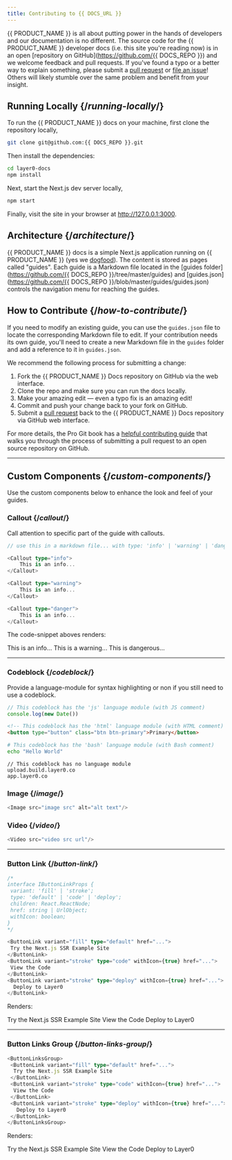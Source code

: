```yaml
---
title: Contributing to {{ DOCS_URL }}
---
```


{{ PRODUCT_NAME }} is all about putting power in the hands of developers and our documentation is no different. The source code for the {{ PRODUCT_NAME }} developer docs (i.e. this site you're reading now) is in an open [repository on GitHub](https://github.com/{{ DOCS_REPO }}) and we welcome feedback and pull requests. If you've found a typo or a better way to explain something, please submit a [pull request](https://github.com/layer0-docs/layer0-docs/pulls) or [file an issue](https://github.com/layer0-docs/layer0-docs/issues)! Others will likely stumble over the same problem and benefit from your insight.

## Running Locally {/*running-locally*/}

To run the {{ PRODUCT_NAME }} docs on your machine, first clone the repository locally,

```bash
git clone git@github.com:{{ DOCS_REPO }}.git
```

Then install the dependencies:

```bash
cd layer0-docs
npm install
```

Next, start the Next.js dev server locally,

```bash
npm start
```

Finally, visit the site in your browser at http://127.0.0.1:3000.

## Architecture {/*architecture*/}

{{ PRODUCT_NAME }} docs is a simple Next.js application running on {{ PRODUCT_NAME }} (yes we [dogfood](https://en.wikipedia.org/wiki/Eating_your_own_dog_food)). The content is stored as pages called "guides". Each guide is a Markdown file located in the [guides folder](https://github.com/{{ DOCS_REPO }}/tree/master/guides) and [guides.json](https://github.com/{{ DOCS_REPO }}/blob/master/guides/guides.json) controls the navigation menu for reaching the guides.

## How to Contribute {/*how-to-contribute*/}

If you need to modify an existing guide, you can use the `guides.json` file to locate the corresponding Markdown file to edit. If your contribution needs its own guide, you'll need to create a new Markdown file in the `guides` folder and add a reference to it in `guides.json`.

We recommend the following process for submitting a change:

1. Fork the {{ PRODUCT_NAME }} Docs repository on GitHub via the web interface.
2. Clone the repo and make sure you can run the docs locally.
3. Make your amazing edit — even a typo fix is an amazing edit!
4. Commit and push your change back to your fork on GitHub.
5. Submit a [pull request](https://docs.github.com/en/github/collaborating-with-issues-and-pull-requests/about-pull-requests) back to the {{ PRODUCT_NAME }} Docs repository via GitHub web interface.

For more details, the Pro Git book has a [helpful contributing guide](https://git-scm.com/book/en/v2/GitHub-Contributing-to-a-Project) that walks you through the process of submitting a pull request to an open source repository on GitHub.


---

## Custom Components {/*custom-components*/}

Use the custom components below to enhance the look and feel of your guides.

### Callout {/*callout*/}

Call attention to specific part of the guide with callouts.

```ts
// use this in a markdown file... with type: 'info' | 'warning' | 'danger';

<Callout type="info">
	This is an info...
</Callout>

<Callout type="warning">
	This is an info...
</Callout>

<Callout type="danger">
	This is an info...
</Callout>
```
The code-snippet aboves renders:

<Callout type="info">
	This is an info...
</Callout>
<Callout type="warning">
	This is a warning...
</Callout>
<Callout type="danger">
	This is dangerous...
</Callout>

---
### Codeblock {/*codeblock*/}

Provide a language-module for syntax highlighting or non if you still need to use a codeblock.

```js
// This codeblock has the 'js' language module (with JS comment)
console.log(new Date())
```

```html
<!-- This codeblock has the 'html' language module (with HTML comment) -->
<button type="button" class="btn btn-primary">Primary</button>
```

```bash
# This codeblock has the 'bash' language module (with Bash comment)
echo "Hello World"
```

```
// This codeblock has no language module
upload.build.layer0.co
app.layer0.co
```

### Image {/*image*/}

```ts
<Image src="image src" alt="alt text"/>
```

### Video {/*video*/}

```ts
<Video src="video src url"/>
```

---
### Button Link {/*button-link*/}

```ts
/*
interface IButtonLinkProps {
 variant: 'fill' | 'stroke';
 type: 'default' | 'code' | 'deploy';
 children: React.ReactNode;
 href: string | UrlObject;
 withIcon: boolean;
}
*/

<ButtonLink variant="fill" type="default" href="...">
 Try the Next.js SSR Example Site
</ButtonLink>
<ButtonLink variant="stroke" type="code" withIcon={true} href="...">
 View the Code
</ButtonLink>
<ButtonLink variant="stroke" type="deploy" withIcon={true} href="...">
  Deploy to Layer0
</ButtonLink>
```
Renders:

<ButtonLink variant="fill" type="default" href="https://layer0-docs-layer0-nextjs-example-default.layer0-limelight.link">
 Try the Next.js SSR Example Site
</ButtonLink>
<ButtonLink variant="stroke" type="code" withIcon={true} href="https://github.com/layer0-docs/layer0-nextjs-example">
 View the Code
</ButtonLink>
<ButtonLink variant="stroke" type="deploy" withIcon={true} href="https://app.layer0.co/deploy?button&deploy&repo=https%253A%252F%252Fgithub.com%252Flayer0-docs%252Flayer0-nextjs-example">
  Deploy to Layer0
</ButtonLink>

---

### Button Links Group {/*button-links-group*/}

```ts
<ButtonLinksGroup>
 <ButtonLink variant="fill" type="default" href="...">
  Try the Next.js SSR Example Site
 </ButtonLink>
 <ButtonLink variant="stroke" type="code" withIcon={true} href="...">
  View the Code
 </ButtonLink>
 <ButtonLink variant="stroke" type="deploy" withIcon={true} href="...">
   Deploy to Layer0
 </ButtonLink>
</ButtonLinksGroup>
```

Renders:

<ButtonLinksGroup>
	<ButtonLink variant="fill" type="default" href="https://layer0-docs-layer0-nextjs-example-default.layer0-limelight.link">
	 Try the Next.js SSR Example Site
	</ButtonLink>
	<ButtonLink variant="stroke" type="code" withIcon={true} href="https://github.com/layer0-docs/layer0-nextjs-example">
	 View the Code
	</ButtonLink>
	<ButtonLink variant="stroke" type="deploy" withIcon={true} href="https://app.layer0.co/deploy?button&deploy&repo=https%253A%252F%252Fgithub.com%252Flayer0-docs%252Flayer0-nextjs-example">
	  Deploy to Layer0
	</ButtonLink>
</ButtonLinksGroup>